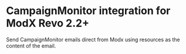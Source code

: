 CampaignMonitor integration for ModX Revo 2.2+
==============================================

Send CampaignMonitor emails direct from Modx using resources as the content of the email.

